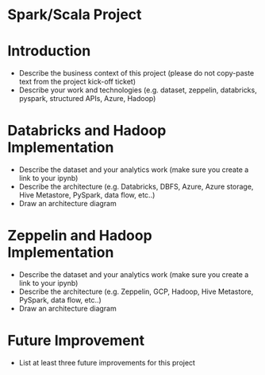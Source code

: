 # Spark/Scala Project
# Introduction
- Describe the business context of this project (please do not copy-paste text from the project kick-off ticket)
- Describe your work and technologies (e.g. dataset, zeppelin, databricks, pyspark, structured APIs, Azure, Hadoop)

# Databricks and Hadoop Implementation
- Describe the dataset and your analytics work (make sure you create a link to your ipynb)
- Describe the architecture (e.g. Databricks, DBFS, Azure, Azure storage, Hive Metastore, PySpark, data flow, etc..)
- Draw an architecture diagram

# Zeppelin and Hadoop Implementation
- Describe the dataset and your analytics work (make sure you create a link to your ipynb)
- Describe the architecture (e.g. Zeppelin, GCP, Hadoop, Hive Metastore, PySpark, data flow, etc..)
- Draw an architecture diagram

# Future Improvement
- List at least three future improvements for this project